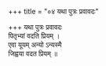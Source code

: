 +++
title = "०४ यथा पुत्रः प्रवावदः"

+++
यथा पुत्रः प्रवावदः  
पितृभ्यां वदति प्रियम् ।  
एवा यूयम् अन्यो ऽन्यस्मै  
जिह्वया वदत प्रियम् ॥